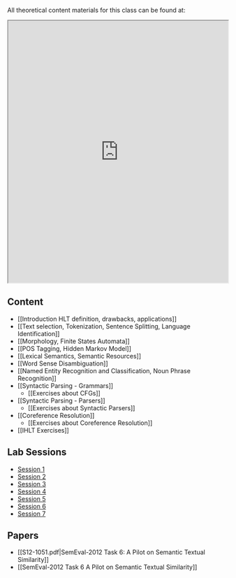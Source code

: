All theoretical content materials for this class can be found at:
<iframe 
		height = 600
		width = 100%
		padding = 0 0
		margin = 0 0
        src="https://www.cs.upc.edu/~turmo/ihlt/IHLT.html">
</iframe>


## Content
- [[Introduction HLT definition, drawbacks, applications]]
- [[Text selection, Tokenization, Sentence Splitting, Language Identification]]
- [[Morphology, Finite States Automata]]
- [[POS Tagging, Hidden Markov Model]]
- [[Lexical Semantics, Semantic Resources]]
- [[Word Sense Disambiguation]]
- [[Named Entity Recognition and Classification, Noun Phrase Recognition]]
- [[Syntactic Parsing - Grammars]]
	- [[Exercises about CFGs]]
- [[Syntactic Parsing - Parsers]]
	- [[Exercises about Syntactic Parsers]]
- [[Coreference Resolution]]
	- [[Exercises about Coreference Resolution]]
- [[IHLT Exercises]]

## Lab Sessions 
* [Session 1](https://github.com/MarioROT/IHLT-MAI/blob/main/Session1_MarioRosas_AlamLopez.ipynb)
* [Session 2](https://github.com/MarioROT/IHLT-MAI/blob/main/Session2_MarioRosas_AlamLopez.ipynb)
* [Session 3](https://github.com/MarioROT/IHLT-MAI/blob/main/Session3_MarioRosas_AlamLopez.ipynb)
* [Session 4](https://github.com/MarioROT/IHLT-MAI/blob/main/Session4_MarioRosas_AlamLopez.ipynb)
* [Session 5](https://github.com/MarioROT/IHLT-MAI/blob/main/Session5_MarioRosas_AlamLopez.ipynb)
* [Session 6](https://github.com/MarioROT/IHLT-MAI/blob/main/Session6_MarioRosas_AlamLopez.ipynb)
* [Session 7](https://github.com/MarioROT/IHLT-MAI/blob/main/Session7_MarioRosas_AlamLopez.ipynb)
## Papers
- [[S12-1051.pdf|SemEval-2012 Task 6: A Pilot on Semantic Textual Similarity]]
- [[SemEval-2012 Task 6 A Pilot on Semantic Textual Similarity]]
